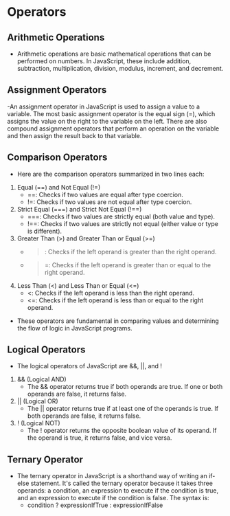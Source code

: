 # Operators

## Arithmetic Operations

- Arithmetic operations are basic mathematical operations that can be performed on numbers. In JavaScript, these include addition, subtraction, multiplication, division, modulus, increment, and decrement.

## Assignment Operators

-An assignment operator in JavaScript is used to assign a value to a variable. The most basic assignment operator is the equal sign (=), which assigns the value on the right to the variable on the left. There are also compound assignment operators that perform an operation on the variable and then assign the result back to that variable.

## Comparison Operators

- Here are the comparison operators summarized in two lines each:

1. Equal (==) and Not Equal (!=)
   - ==: Checks if two values are equal after type coercion.
   - !=: Checks if two values are not equal after type coercion.
2. Strict Equal (===) and Strict Not Equal (!==)
   - ===: Checks if two values are strictly equal (both value and type).
   - !==: Checks if two values are strictly not equal (either value or type is different).
3. Greater Than (>) and Greater Than or Equal (>=)
   - > : Checks if the left operand is greater than the right operand.
   - > =: Checks if the left operand is greater than or equal to the right operand.
4. Less Than (<) and Less Than or Equal (<=)
   - <: Checks if the left operand is less than the right operand.
   - <=: Checks if the left operand is less than or equal to the right operand.

- These operators are fundamental in comparing values and determining the flow of logic in JavaScript programs.

## Logical Operators

- The logical operators of JavaScript are &&, ||, and !

1. && (Logical AND)
   - The && operator returns true if both operands are true. If one or both operands are false, it returns false.
2. || (Logical OR)
   - The || operator returns true if at least one of the operands is true. If both operands are false, it returns false.
3. ! (Logical NOT)
   - The ! operator returns the opposite boolean value of its operand. If the operand is true, it returns false, and vice versa.

## Ternary Operator

- The ternary operator in JavaScript is a shorthand way of writing an if-else statement. It's called the ternary operator because it takes three operands: a condition, an expression to execute if the condition is true, and an expression to execute if the condition is false. The syntax is:
  - condition ? expressionIfTrue : expressionIfFalse
